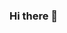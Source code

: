 ### Hi there 👋

<!--
**Gongjuhyeon/Gongjuhyeon** is a ✨ _special_ ✨ repository because its `README.md` (this file) appears on your GitHub profile.

<a href="https://www.instagram.com/jju.hyeoni/" target="_blank"><img src="https://img.shields.io/badge/뱃지레이블-배경색?style=뱃지모양&logo=로고&logoColor=로고색상"/></a>

- 🔭 I’m currently working on ...
- 🌱 I’m currently learning ...
- 👯 I’m looking to collaborate on ...
- 🤔 I’m looking for help with ...
- 💬 Ask me about ...
- 📫 How to reach me: ...
- 😄 Pronouns: ...
- ⚡ Fun fact: ...
-->
